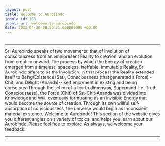 ```yaml
---
layout: post
title: Welcome to Aurobindo
joomla_id: 108
joomla_url: welcome-to-aurobindo
date: 2012-04-30 00:56:21.000000000 +00:00
---
```

## 
* * *
Sri Aurobindo speaks of two movements: that of involution of consciousness from an omnipresent Reality to creation, and an evolution from creation onward.
The process by which the Energy of creation emerged from a timeless, spaceless, ineffable, immutable Reality, Sri Aurobindo refers to as the Involution. In that process the Reality extended itself to Being/Existence (Sat), Consciousness (that generated a Force) - Chit; and Delight (Ananda)-- self enjoyment in existing and being conscious. Through the action of a fourth dimension, Supermind (i.e. Truth Consciousness), the Force (Chit) of Sat-Chit-Ananda was divided into Knowledge and Will, eventually formulating as an invisible Energy that would become the source of creation. Through its own willful self-absorption of consciousness, the universe would begin as Inconscient material existence.
Welcome to Aurobindo! This section of the website gives you different angles on a variety of topics, and helps you learn about our Aurobindo.
Please feel free to explore. As always, we welcome your feedback!
* * *
* * *
